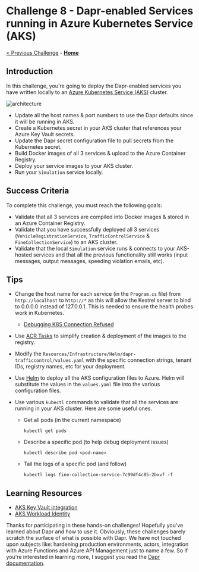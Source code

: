 # Challenge 8 - Dapr-enabled Services running in Azure Kubernetes Service (AKS)

[< Previous Challenge](./Challenge-07.md) - **[Home](../README.md)**

## Introduction

In this challenge, you're going to deploy the Dapr-enabled services you have written locally to an [Azure Kubernetes Service (AKS)](https://docs.microsoft.com/en-us/azure/aks/) cluster.

![architecture](../images/Challenge-08/architecture.png)

-   Update all the host names & port numbers to use the Dapr defaults since it will be running in AKS.
-   Create a Kubernetes secret in your AKS cluster that references your Azure Key Vault secrets.
-   Update the Dapr secret configuration file to pull secrets from the Kubernetes secret.
-   Build Docker images of all 3 services & upload to the Azure Container Registry.
-   Deploy your service images to your AKS cluster.
-   Run your `Simulation` service locally.

## Success Criteria

To complete this challenge, you must reach the following goals:

-   Validate that all 3 services are compiled into Docker images & stored in an Azure Container Registry.
-   Validate that you have successfully deployed all 3 services (`VehicleRegistrationService`, `TrafficControlService` & `FineCollectionService`) to an AKS cluster.
-   Validate that the local `Simulation` service runs & connects to your AKS-hosted services and that all the previous functionality still works (input messages, output messages, speeding violation emails, etc).

## Tips

-   Change the host name for each service (in the `Program.cs` file) from `http://localhost` to `http://*` as this will allow the Kestrel server to bind to 0.0.0.0 instead of 127.0.0.1. This is needed to ensure the health probes work in Kubernetes.
    -   [Debugging K8S Connection Refused](https://miuv.blog/2021/12/08/debugging-k8s-connection-refused)
-   Use [ACR Tasks](https://docs.microsoft.com/en-us/azure/container-registry/container-registry-tasks-overview) to simplify creation & deployment of the images to the registry.
-   Modify the `Resources/Infrastructure/Helm/dapr-trafficcontrol/values.yaml` with the specific connection strings, tenant IDs, registry names, etc for your deployment.
-   Use [Helm](https://helm.sh/docs/) to deploy all the AKS configuration files to Azure. Helm will substitute the values in the `values.yaml` file into the various configuration files.
-   Use various `kubectl` commands to validate that all the services are running in your AKS cluster. Here are some useful ones.

    -   Get all pods (in the current namespace)

        ```shell
        kubectl get pods
        ```

    -   Describe a specific pod (to help debug deployment issues)

        ```shell
        kubectl describe pod <pod-name>
        ```

    -   Tail the logs of a specific pod (and follow)

        ```shell
        kubectl logs fine-collection-service-7c99df4c85-2bxvf -f
        ```

## Learning Resources

-   [AKS Key Vault integration](https://learn.microsoft.com/en-us/azure/aks/csi-secrets-store-driver)
-   [AKS Workload Identity](https://learn.microsoft.com/en-us/azure/aks/workload-identity-overview)

Thanks for participating in these hands-on challenges! Hopefully you've learned about Dapr and how to use it. Obviously, these challenges barely scratch the surface of what is possible with Dapr. We have not touched upon subjects like: hardening production environments, actors, integration with Azure Functions and Azure API Management just to name a few. So if you're interested in learning more, I suggest you read the [Dapr documentation](https://docs.dapr.io).
